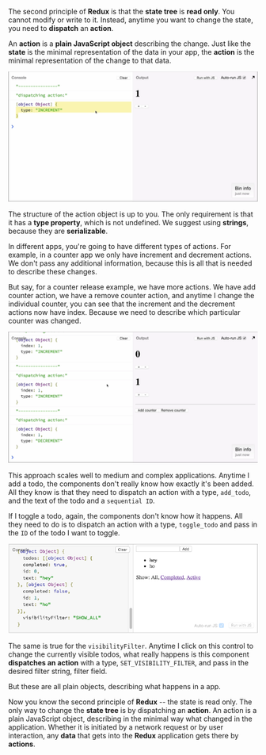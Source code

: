 The second principle of **Redux** is that the **state tree** is **read only**. You cannot modify or write to it. Instead, anytime you want to change the state, you need to **dispatch** an **action**.

An **action** is a **plain JavaScript object** describing the change. Just like the **state** is the minimal representation of the data in your app, the **action** is the minimal representation of the change to that data.

![Describing Actions](./Images/DescribingActions.png)

The structure of the action object is up to you. The only requirement is that it has a **type property**, which is not undefined. We suggest using **strings**, because they are **serializable**.

In different apps, you're going to have different types of actions. For example, in a counter app we only have increment and decrement actions. We don't pass any additional information, because this is all that is needed to describe these changes.

But say, for a counter release example, we have more actions. We have add counter action, we have a remove counter action, and anytime I change the individual counter, you can see that the increment and the decrement actions now have index. Because we need to describe which particular counter was changed.

![Multiple Actions](./Images/MultipleActions.png)

This approach scales well to medium and complex applications. Anytime I add a todo, the components don't really know how exactly it's been added. All they know is that they need to dispatch an action with a type, `add_todo`, and the text of the todo and a `sequential ID`.

If I toggle a todo, again, the components don't know how it happens. All they need to do is to dispatch an action with a type, `toggle_todo` and pass in the `ID` of the todo I want to toggle.

![Complex Example](./Images/ComplexExample.png)

The same is true for the `visibilityFilter`. Anytime I click on this control to change the currently visible todos, what really happens is this component **dispatches an action** with a type, `SET_VISIBILITY_FILTER`, and pass in the desired filter string, filter field.

But these are all plain objects, describing what happens in a app.

Now you know the second principle of **Redux** -- the state is read only. The only way to change the **state tree** is by dispatching an **action**. An action is a plain JavaScript object, describing in the minimal way what changed in the application. Whether it is initiated by a network request or by user interaction, any **data** that gets into the **Redux** application gets there by **actions**.

